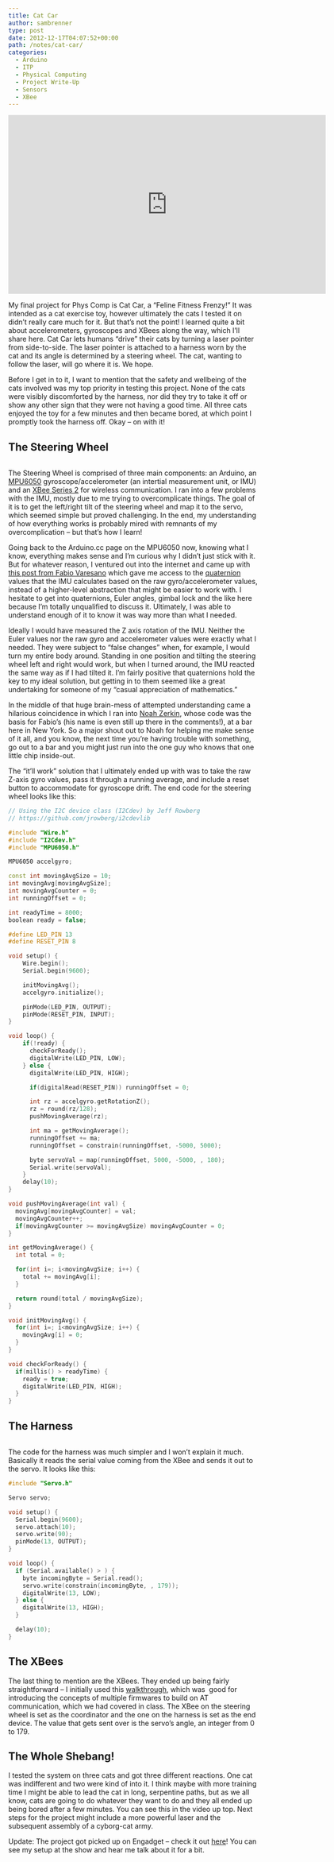 ```yaml
---
title: Cat Car
author: sambrenner
type: post
date: 2012-12-17T04:07:52+00:00
path: /notes/cat-car/
categories:
  - Arduino
  - ITP
  - Physical Computing
  - Project Write-Up
  - Sensors
  - XBee
---
```


<div class="video-embed">
<iframe src="https://player.vimeo.com/video/55880815" width="640" height="360" frameborder="0" allow="autoplay; fullscreen" allowfullscreen></iframe>
</div>



My final project for Phys Comp is Cat Car, a &#8220;Feline Fitness Frenzy!&#8221; It was intended as a cat exercise toy, however ultimately the cats I tested it on didn&#8217;t really care much for it. But that&#8217;s not the point! I learned quite a bit about accelerometers, gyroscopes and XBees along the way, which I&#8217;ll share here.
Cat Car lets humans &#8220;drive&#8221; their cats by turning a laser pointer from side-to-side. The laser pointer is attached to a harness worn by the cat and its angle is determined by a steering wheel. The cat, wanting to follow the laser, will go where it is. We hope.

Before I get in to it, I want to mention that the safety and wellbeing of the cats involved was my top priority in testing this project. None of the cats were visibly discomforted by the harness, nor did they try to take it off or show any other sign that they were not having a good time. All three cats enjoyed the toy for a few minutes and then became bored, at which point I promptly took the harness off. Okay &#8211; on with it!

## The Steering Wheel

<img title="PC152508" alt="" src="/img/uploads/2012/12/PC152508.jpg"  />

The Steering Wheel is comprised of three main components: an Arduino, an [MPU6050][2] gyroscope/accelerometer (an intertial measurement unit, or IMU) and an [XBee Series 2][3] for wireless communication. I ran into a few problems with the IMU, mostly due to me trying to overcomplicate things. The goal of it is to get the left/right tilt of the steering wheel and map it to the servo, which seemed simple but proved challenging. In the end, my understanding of how everything works is probably mired with remnants of my overcomplication &#8211; but that&#8217;s how I learn!

Going back to the Arduino.cc page on the MPU6050 now, knowing what I know, everything makes sense and I&#8217;m curious why I didn&#8217;t just stick with it. But for whatever reason, I ventured out into the internet and came up with [this post from Fabio Varesano][4] which gave me access to the [quaternion][5] values that the IMU calculates based on the raw gyro/accelerometer values, instead of a higher-level abstraction that might be easier to work with. I hesitate to get into quaternions, Euler angles, gimbal lock and the like here because I&#8217;m totally unqualified to discuss it. Ultimately, I was able to understand enough of it to know it was way more than what I needed.

Ideally I would have measured the Z axis rotation of the IMU. Neither the Euler values nor the raw gyro and accelerometer values were exactly what I needed. They were subject to &#8220;false changes&#8221; when, for example, I would turn my entire body around. Standing in one position and tilting the steering wheel left and right would work, but when I turned around, the IMU reacted the same way as if I had tilted it. I&#8217;m fairly positive that quaternions hold the key to my ideal solution, but getting in to them seemed like a great undertaking for someone of my &#8220;casual appreciation of mathematics.&#8221;

In the middle of that huge brain-mess of attempted understanding came a hilarious coincidence in which I ran into [Noah Zerkin][6], whose code was the basis for Fabio&#8217;s (his name is even still up there in the comments!), at a bar here in New York. So a major shout out to Noah for helping me make sense of it all, and you know, the next time you&#8217;re having trouble with something, go out to a bar and you might just run into the one guy who knows that one little chip inside-out.

The &#8220;it&#8217;ll work&#8221; solution that I ultimately ended up with was to take the raw Z-axis gyro values, pass it through a running average, and include a reset button to accommodate for gyroscope drift. The end code for the steering wheel looks like this:

~~~cpp
// Using the I2C device class (I2Cdev) by Jeff Rowberg
// https://github.com/jrowberg/i2cdevlib

#include "Wire.h"
#include "I2Cdev.h"
#include "MPU6050.h"

MPU6050 accelgyro;

const int movingAvgSize = 10;
int movingAvg[movingAvgSize];
int movingAvgCounter = 0;
int runningOffset = 0;

int readyTime = 8000;
boolean ready = false;

#define LED_PIN 13
#define RESET_PIN 8

void setup() {
    Wire.begin();
    Serial.begin(9600);

    initMovingAvg();
    accelgyro.initialize();

    pinMode(LED_PIN, OUTPUT);
    pinMode(RESET_PIN, INPUT);
}

void loop() {
    if(!ready) {
      checkForReady();
      digitalWrite(LED_PIN, LOW);
    } else {
      digitalWrite(LED_PIN, HIGH);

      if(digitalRead(RESET_PIN)) runningOffset = 0;

      int rz = accelgyro.getRotationZ();
      rz = round(rz/128);
      pushMovingAverage(rz);

      int ma = getMovingAverage();
      runningOffset += ma;
      runningOffset = constrain(runningOffset, -5000, 5000);

      byte servoVal = map(runningOffset, 5000, -5000, , 180);
      Serial.write(servoVal);
    }
    delay(10);
}

void pushMovingAverage(int val) {
  movingAvg[movingAvgCounter] = val;
  movingAvgCounter++;
  if(movingAvgCounter >= movingAvgSize) movingAvgCounter = 0;
}

int getMovingAverage() {
  int total = 0;

  for(int i=; i<movingAvgSize; i++) {
    total += movingAvg[i];
  }

  return round(total / movingAvgSize);
}

void initMovingAvg() {
  for(int i=; i<movingAvgSize; i++) {
    movingAvg[i] = 0;
  }
}

void checkForReady() {
  if(millis() > readyTime) {
    ready = true;
    digitalWrite(LED_PIN, HIGH);
  }
}
~~~

## The Harness

<img class="aligncenter size-full wp-image-212" title="PC152506" alt="" src="/img/uploads/2012/12/PC152506.jpg"  />

The code for the harness was much simpler and I won&#8217;t explain it much. Basically it reads the serial value coming from the XBee and sends it out to the servo. It looks like this:

~~~cpp
#include "Servo.h"

Servo servo;

void setup() {
  Serial.begin(9600);
  servo.attach(10);
  servo.write(90);
  pinMode(13, OUTPUT);
}

void loop() {
  if (Serial.available() > ) {
    byte incomingByte = Serial.read();
    servo.write(constrain(incomingByte, , 179));
    digitalWrite(13, LOW);
  } else {
    digitalWrite(13, HIGH);
  }

  delay(10);
}
~~~

## The XBees

The last thing to mention are the XBees. They ended up being fairly straightforward &#8211; I initially used this [walkthrough][7], which was  good for introducing the concepts of multiple firmwares to build on AT communication, which we had covered in class. The XBee on the steering wheel is set as the coordinator and the one on the harness is set as the end device. The value that gets sent over is the servo&#8217;s angle, an integer from 0 to 179.

## The Whole Shebang!

I tested the system on three cats and got three different reactions. One cat was indifferent and two were kind of into it. I think maybe with more training time I might be able to lead the cat in long, serpentine paths, but as we all know, cats are going to do whatever they want to do and they all ended up being bored after a few minutes. You can see this in the video up top. Next steps for the project might include a more powerful laser and the subsequent assembly of a cyborg-cat army.

Update: The project got picked up on Engadget &#8211; check it out [here][1]! You can see my setup at the show and hear me talk about it for a bit.


 [1]: http://www.engadget.com/2012/12/17/cat-car/
 [2]: http://playground.arduino.cc/Main/MPU-6050
 [3]: https://www.sparkfun.com/products/10414
 [4]: http://www.varesano.net/notes/fabio/initial-tests-freeimu-v04-and-mpu6050
 [5]: http://en.wikipedia.org/wiki/Quaternion
 [6]: https://twitter.com/noazark
 [7]: http://r2d2.askernas.com/?p=1345
